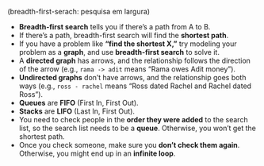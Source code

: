 (breadth-first-serach: pesquisa em largura)

- **Breadth-first search** tells you if there’s a path from A to B.
- If there’s a path, breadth-first search will find the **shortest path**.
- If you have a problem like **“find the shortest X,”** try modeling your problem as a **graph**, and use **breadth-first search** to solve it.
- A **directed graph** has arrows, and the relationship follows the direction of the arrow (e.g., `rama -> adit` means “Rama owes Adit money”).
- **Undirected graphs** don’t have arrows, and the relationship goes both ways (e.g., `ross - rachel` means “Ross dated Rachel and Rachel dated Ross”).
- **Queues** are **FIFO** (First In, First Out).
- **Stacks** are **LIFO** (Last In, First Out).
- You need to check people in the **order they were added** to the search list, so the search list needs to be a **queue**. Otherwise, you won’t get the shortest path.
- Once you check someone, make sure you **don’t check them again**. Otherwise, you might end up in an **infinite loop**.

